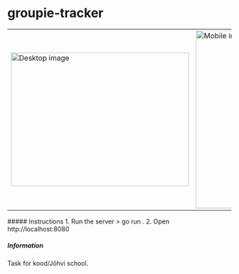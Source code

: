 # groupie-tracker
<table><tr>
<td> <img src="https://i.ibb.co/xzRjHyF/desktop.jpg" alt="Desktop image" width="400" height="300"/> </td>
<td> <img src="https://i.ibb.co/2vVrXS9/mobile.jpg" alt="Mobile image" width="200" height="400"/> </td>
</tr></table>
##### Instructions
1. Run the server
> go run .
2. Open http://localhost:8080

##### Information
Task for kood/Jõhvi school.